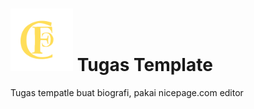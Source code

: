 # <img src="https://github.com/FarizArip/TugasTemplate/blob/main/cravvle.png" width="100" height="100"> Tugas Template
Tugas tempatle buat biografi, pakai nicepage.com editor
